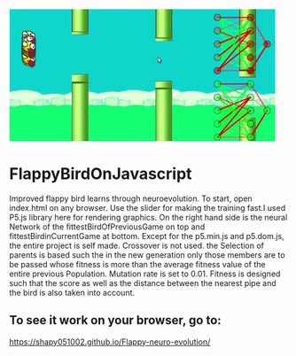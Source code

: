 ![Sample1](img/flappy-bird.gif)
# FlappyBirdOnJavascript
Improved flappy bird learns through neuroevolution.
To start, open index.html on any browser. Use the slider for making the training fast.I used P5.js library here for rendering graphics. On the right hand side is the neural Network of the fittestBirdOfPreviousGame on top and fittestBirdinCurrentGame at bottom.
Except for the p5.min.js and p5.dom.js, the entire project is self made.
Crossover is not used.
the Selection of parents is based such the in the new generation only those members are to be passed whose fitness is more than the average fitness value of the entire previous Population.
Mutation rate is set to 0.01.
Fitness is designed such that the score as well as the distance between the nearest pipe and the bird is also taken into account.

## To see it work on your browser, go to:
https://shapy051002.github.io/Flappy-neuro-evolution/

